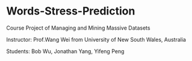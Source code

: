 # Words-Stress-Prediction
Course Project of Managing and Mining Massive Datasets

Instructor: Prof.Wang Wei from University of New South Wales, Australia

Students: Bob Wu, Jonathan Yang, Yifeng Peng
